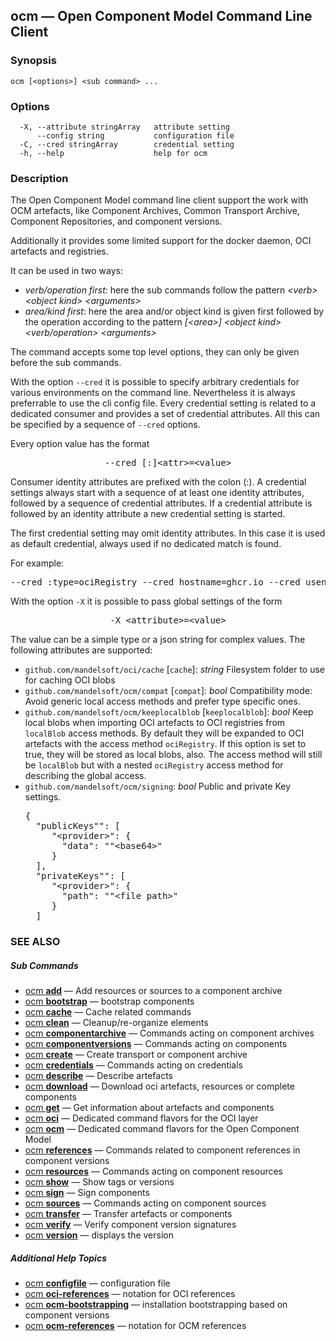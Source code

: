 ## ocm &mdash; Open Component Model Command Line Client

### Synopsis

```
ocm [<options>] <sub command> ...
```

### Options

```
  -X, --attribute stringArray   attribute setting
      --config string           configuration file
  -C, --cred stringArray        credential setting
  -h, --help                    help for ocm
```

### Description


The Open Component Model command line client support the work with OCM
artefacts, like Component Archives, Common Transport Archive,  
Component Repositories, and component versions.

Additionally it provides some limited support for the docker daemon, OCI artefacts and
registries.

It can be used in two ways:
- *verb/operation first*: here the sub commands follow the pattern *&lt;verb> &lt;object kind> &lt;arguments>*
- *area/kind first*: here the area and/or object kind is given first followed by the operation according to the pattern
  *[&lt;area>] &lt;object kind> &lt;verb/operation> &lt;arguments>*

The command accepts some top level options, they can only be given before the sub commands.

With the option <code>--cred</code> it is possible to specify arbitrary credentials
for various environments on the command line. Nevertheless it is always preferrable
to use the cli config file.
Every credential setting is related to a dedicated consumer and provides a set of
credential attributes. All this can be specified by a sequence of <code>--cred</code>
options. 

Every option value has the format

<center>
    <pre>--cred [:]&lt;attr>=&lt;value></pre>
</center>

Consumer identity attributes are prefixed with the colon (:). A credential settings
always start with a sequence of at least one identity attributes, followed by a
sequence of credential attributes.
If a credential attribute is followed by an identity attribute a new credential setting
is started.

The first credential setting may omit identity attributes. In this case it is used as
default credential, always used if no dedicated match is found.

For example:

<center>
    <pre>--cred :type=ociRegistry --cred hostname=ghcr.io --cred usename=mandelsoft --cred password=xyz</pre>
</center>

With the option <code>-X</code> it is possible to pass global settings of the 
form 

<center>
    <pre>-X &lt;attribute>=&lt;value></pre>
</center>

The value can be a simple type or a json string for complex values. The following
attributes are supported:
- <code>github.com/mandelsoft/oci/cache</code> [<code>cache</code>]: *string*
  Filesystem folder to use for caching OCI blobs
- <code>github.com/mandelsoft/ocm/compat</code> [<code>compat</code>]: *bool*
  Compatibility mode: Avoid generic local access methods and prefer type specific ones.
- <code>github.com/mandelsoft/ocm/keeplocalblob</code> [<code>keeplocalblob</code>]: *bool*
  Keep local blobs when importing OCI artefacts to OCI registries from <code>localBlob</code>
  access methods. By default they will be expanded to OCI artefacts with the
  access method <code>ociRegistry</code>. If this option is set to true, they will be stored
  as local blobs, also. The access method will still be <code>localBlob</code> but with a nested
  <code>ociRegistry</code> access method for describing the global access.
- <code>github.com/mandelsoft/ocm/signing</code>: *bool*
  Public and private Key settings.
  <pre>
  {
    "publicKeys"": [
       "&lt;provider>": {
         "data": ""&lt;base64>"
       }
    ],
    "privateKeys"": [
       "&lt;provider>": {
         "path": ""&lt;file path>"
       }
    ]
  </pre>

### SEE ALSO



##### Sub Commands

* [ocm <b>add</b>](ocm_add.md)	 &mdash; Add resources or sources to a component archive
* [ocm <b>bootstrap</b>](ocm_bootstrap.md)	 &mdash; bootstrap components
* [ocm <b>cache</b>](ocm_cache.md)	 &mdash; Cache related commands
* [ocm <b>clean</b>](ocm_clean.md)	 &mdash; Cleanup/re-organize elements
* [ocm <b>componentarchive</b>](ocm_componentarchive.md)	 &mdash; Commands acting on component archives
* [ocm <b>componentversions</b>](ocm_componentversions.md)	 &mdash; Commands acting on components
* [ocm <b>create</b>](ocm_create.md)	 &mdash; Create transport or component archive
* [ocm <b>credentials</b>](ocm_credentials.md)	 &mdash; Commands acting on credentials
* [ocm <b>describe</b>](ocm_describe.md)	 &mdash; Describe artefacts
* [ocm <b>download</b>](ocm_download.md)	 &mdash; Download oci artefacts, resources or complete components
* [ocm <b>get</b>](ocm_get.md)	 &mdash; Get information about artefacts and components
* [ocm <b>oci</b>](ocm_oci.md)	 &mdash; Dedicated command flavors for the OCI layer
* [ocm <b>ocm</b>](ocm_ocm.md)	 &mdash; Dedicated command flavors for the Open Component Model
* [ocm <b>references</b>](ocm_references.md)	 &mdash; Commands related to component references in component versions
* [ocm <b>resources</b>](ocm_resources.md)	 &mdash; Commands acting on component resources
* [ocm <b>show</b>](ocm_show.md)	 &mdash; Show tags or versions
* [ocm <b>sign</b>](ocm_sign.md)	 &mdash; Sign components
* [ocm <b>sources</b>](ocm_sources.md)	 &mdash; Commands acting on component sources
* [ocm <b>transfer</b>](ocm_transfer.md)	 &mdash; Transfer artefacts or components
* [ocm <b>verify</b>](ocm_verify.md)	 &mdash; Verify component version signatures
* [ocm <b>version</b>](ocm_version.md)	 &mdash; displays the version



##### Additional Help Topics

* [ocm <b>configfile</b>](ocm_configfile.md)	 &mdash; configuration file
* [ocm <b>oci-references</b>](ocm_oci-references.md)	 &mdash; notation for OCI references
* [ocm <b>ocm-bootstrapping</b>](ocm_ocm-bootstrapping.md)	 &mdash; installation bootstrapping based on component versions
* [ocm <b>ocm-references</b>](ocm_ocm-references.md)	 &mdash; notation for OCM references

